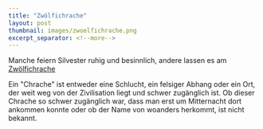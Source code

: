 ```yaml
---
title: "Zwölfichrache"
layout: post
thumbnail: images/zwoelfichrache.png
excerpt_separator: <!--more-->
---
```


Manche feiern Silvester ruhig und besinnlich, andere lassen es am [Zwölfichrache](https://s.geo.admin.ch/hk5vswiqjph2)

Ein "Chrache" ist entweder eine Schlucht, ein felsiger Abhang oder ein Ort, der weit weg von der Zivilisation liegt und schwer zugänglich ist. Ob dieser Chrache so schwer zugänglich war, dass man erst um Mitternacht dort ankommen konnte oder ob der Name von woanders herkommt, ist nicht bekannt.
<!--more -->
